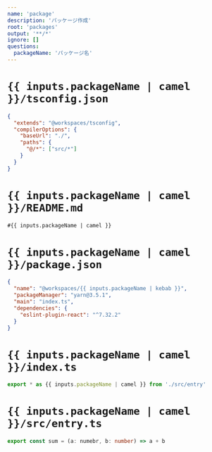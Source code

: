 ```yaml
---
name: 'package'
description: 'パッケージ作成'
root: 'packages'
output: '**/*'
ignore: []
questions:
  packageName: 'パッケージ名'
---
```


<!-- tsconfig -->
# `{{ inputs.packageName | camel }}/tsconfig.json`

```json
{
  "extends": "@workspaces/tsconfig",
  "compilerOptions": {
    "baseUrl": "./",
    "paths": {
      "@/*": ["src/*"]
    }
  }
}
```

<!-- README -->
# `{{ inputs.packageName | camel }}/README.md`
```md
#{{ inputs.packageName | camel }} 
```

<!-- package.json -->
# `{{ inputs.packageName | camel }}/package.json`
```json
{
  "name": "@workspaces/{{ inputs.packageName | kebab }}",
  "packageManager": "yarn@3.5.1",
  "main": "index.ts",
  "dependencies": {
    "eslint-plugin-react": "^7.32.2"
  }
}
```

<!-- entry -->
# `{{ inputs.packageName | camel }}/index.ts`
```ts
export * as {{ inputs.packageName | camel }} from './src/entry'
```

# `{{ inputs.packageName | camel }}/src/entry.ts`
```ts
export const sum = (a: numebr, b: number) => a + b
```
